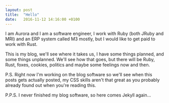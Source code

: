 ```yaml
---
layout: post
title:  "Hello"
date:   2016-11-12 14:16:00 +0100
---
```


I am Aurora and I am a software engineer, I work with Ruby (both JRuby and MRI) and an ERP system called M3 mostly, but I would like to get paid to work with Rust.

This is my blog, we'll see where it takes us, I have some things planned, and some things unplanned. We'll see how that goes, but there will be Ruby, Rust, foxes, cookies, politics and maybe some feelings now and then.

P.S. Right now I'm working on the blog software so we'll see when this posts gets actually posted, my CSS skills aren't that great as you probably already found out when you're reading this.

P.P.S. I never finished my blog software, so here comes Jekyll again…